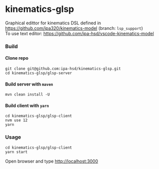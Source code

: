 # kinematics-glsp
Graphical edittor for kinematics DSL defined in https://github.com/ipa320/kinematics-model (branch: `lsp_support`)  
To use text editor: https://github.com/ipa-hsd/vscode-kinematics-model

### Build
#### Clone repo
```
git clone git@github.com:ipa-hsd/kinematics-glsp.git
cd kinematics-glsp/glsp-server
```
#### Build server with `maven`
```
mvn clean install -U
```
#### Build client with `yarn`
```
cd kinematics-glsp/glsp-client
nvm use 12
yarn
```
### Usage
```
cd kinematics-glsp/glsp-client
yarn start
```
Open browser and type [http://localhost:3000](http://localhost:3000)
